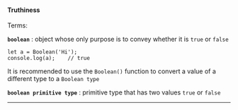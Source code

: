 #### Truthiness

Terms:

**`boolean`** : object whose only purpose is to convey whether it is `true` or `false`

```
let a = Boolean('Hi');
console.log(a);    // true
```

It is recommended to use the `Boolean()` function to convert a value of a different type to a `Boolean type`


**`boolean primitive type`** : primitive type that has two values `true` or `false`
___
